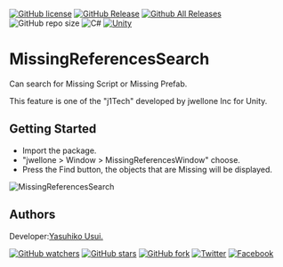 [![GitHub license](https://img.shields.io/github/license/jwellone/MissingReferencesSearch.svg?style=plastic)](https://github.com/jwellone/MissingReferencesSearch/blob/main/LICENSE)
[![GitHub Release](https://img.shields.io/github/v/release/jwellone/MissingReferencesSearch.svg?style=plastic)](https://GitHub.com/jwellone/MissingReferencesSearch/releases/latest)
[![Github All Releases](https://img.shields.io/github/downloads/jwellone/MissingReferencesSearch/total?color=blue&style=plastic)](https://GitHub.com/jwellone/MissingReferencesSearch/releases)
![GitHub repo size](https://img.shields.io/github/repo-size/jwellone/MissingReferencesSearch?label=size&style=plastic)
![C#](https://img.shields.io/badge/C%23-239120?logo=c-sharp&style=plastic)
[![Unity](https://img.shields.io/badge/Unity-100000?logo=unity&style=plastic)](https://unity.com)


# MissingReferencesSearch
Can search for Missing Script or Missing Prefab.

This feature is one of the "j1Tech" developed by jwellone Inc for Unity.


## Getting Started
- Import the package.
- "jwellone > Window > MissingReferencesWindow" choose.
- Press the Find button, the objects that are Missing will be displayed.

![MissingReferencesSearch](https://user-images.githubusercontent.com/85072161/165922888-e34fd392-b16b-4d50-b9e7-018639e283ea.gif)

## Authors
Developer:[Yasuhiko Usui.](https://github.com/UsuiYasuhiko-jw1)

[![GitHub watchers](https://img.shields.io/github/watchers/jwellone/MissingReferencesSearch.svg?style=social&label=Watch)](https://GitHub.com/jwellone/MissingReferencesSearch/watchers/)
[![GitHub stars](https://img.shields.io/github/stars/jwellone/MissingReferencesSearch.svg?style=social&label=Stars)](https://GitHub.com/jwellone/MissingReferencesSearch/stargazers)
[![GitHub fork](https://img.shields.io/github/forks/jwellone/MissingReferencesSearch.svg?style=social&label=Fork)](https://GitHub.com/jwellone/MissingReferencesSearch/network/members)
[![Twitter](https://img.shields.io/twitter/follow/jwellone?label=Twitter&logo=twitter&style=social)](http://twitter.com/jwellone)
[![Facebook](https://img.shields.io/badge/Facebook-1877F2?style=for-the-badge&logo=facebook&logoColor=white&style=plastic)](https://www.facebook.com/jwellone)
